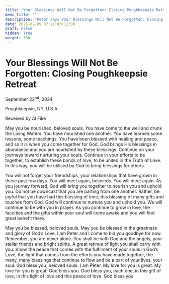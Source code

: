 ```yaml
---
title: "Your Blessings Will Not Be Forgotten: Closing Poughkeepsie Retreat"
menu_title: ""
description: "Peter says Your Blessings Will Not Be Forgotten: Closing Poughkeepsie Retreat"
date: 2025-02-09 07:21:03+11:00
draft: False
hidden: True
weight: 386
---
```

# Your Blessings Will Not Be Forgotten: Closing Poughkeepsie Retreat

September 22<sup>nd</sup>, 2024

Poughkeepsie, NY, U.S.A

Received by Al Fike 

May you be nourished, beloved souls. You have come to the well and drunk the Living Waters. You have nourished one another. You have learned some lessons, some teachings. You have been blessed with healing and peace, and so it is when you come together for God. God brings His blessings in abundance and you are nourished by these blessings. Continue on your journeys toward nurturing your souls. Continue in your efforts to be together, to establish these bonds of love, to be united in the Truth of Love. In this way, you will be utilised by God to bring blessings for others. 

You will not forget your friendships, your relationships that have grown in these past few days. You will meet again, beloveds. You will meet again. As you journey forward, God will bring you together to nourish you and uphold you. Do not be downcast that you are parting from one another. Rather, be joyful that you have had this blessing of time, this blessing of many gifts and touches from God. God will continue to nurture you and uphold you. We will continue to be with you in prayer. As you continue to grow in love, the faculties and the gifts within your soul will come awake and you will find great benefit there. 

May you be blessed, beloved souls. May you be blessed in the greatness and glory of God’s Love. I am Peter and I come to bid you goodbye for now. Remember, you are never alone. You shall be with God and the angels, your stellar friends and bright spirits. A great retinue of light you shall carry with you. Know the peace that comes with the fulfilment of your souls in God’s Love, the light that comes from the efforts you have made together, the many, many blessings that continue to flow and be a part of your lives, your soul. God bless you, beloved souls. I am Peter. My love for you is great. My love for you is great. God bless you. God bless you, each one, in this gift of love, in this light of love and this peace of love. God bless you. 